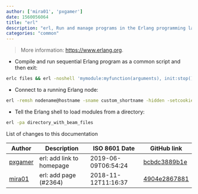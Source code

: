 ```yaml
---
author: ['mira01', 'pxgamer']
date: 1560056064
title: "erl"
description: "erl, Run and manage programs in the Erlang programming language."
categories: "common"
---
```

> More information: <https://www.erlang.org>.

- Compile and run sequential Erlang program as a common script and then exit:

```bash
erlc files && erl -noshell 'mymodule:myfunction(arguments), init:stop().'
```

- Connect to a running Erlang node:

```bash
erl -remsh nodename@hostname -sname custom_shortname -hidden -setcookie cookie_of_remote_node
```

- Tell the Erlang shell to load modules from a directory:

```bash
erl -pa directory_with_beam_files
```
List of changes to this documentation


Author | Description | ISO 8601 Date | GitHub link
------|-----|-----|-----
[pxgamer](mailto:owzie123@gmail.com) | erl: add link to homepage | 2019-06-09T06:54:24 | [bcbdc3889b1e](https://github.com/tldr-pages/tldr/commit/bcbdc3889b1e6a6c80af93a2fe6ee0f6f1c17933)
[mira01](mailto:miracech@email.cz) | erl: add page (#2364) | 2018-11-12T11:16:37 | [4904e2867881](https://github.com/tldr-pages/tldr/commit/4904e28678815011bab7bbf427df6baa0c0a783b)

